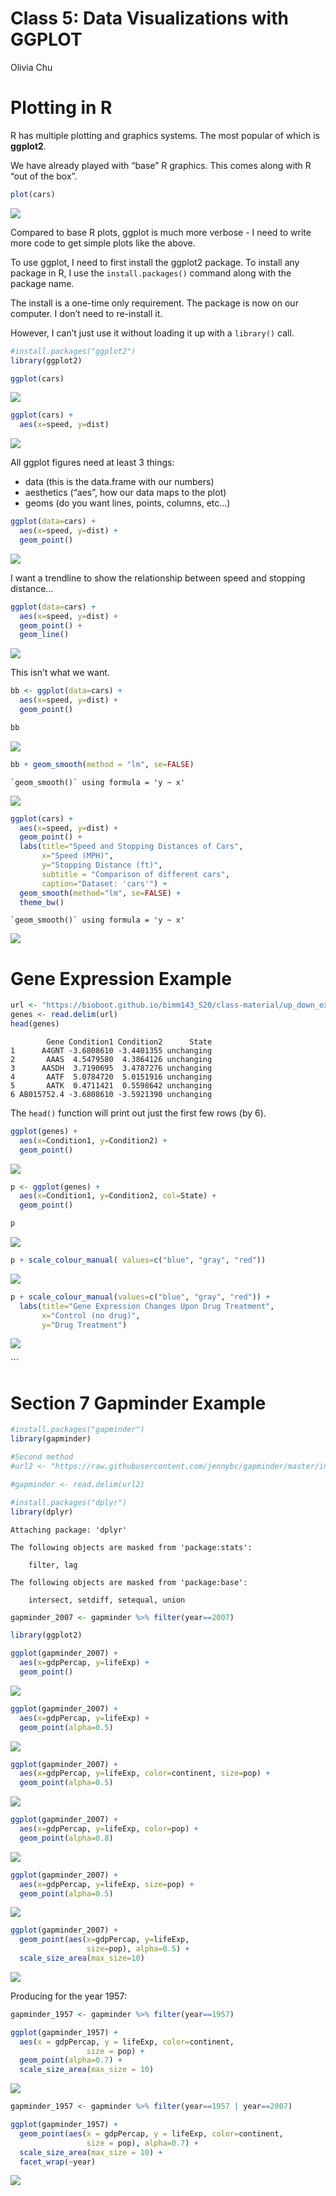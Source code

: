 Class 5: Data Visualizations with GGPLOT
================
Olivia Chu

# Plotting in R

R has multiple plotting and graphics systems. The most popular of which
is **ggplot2**.

We have already played with “base” R graphics. This comes along with R
“out of the box”.

``` r
plot(cars)
```

![](class05_files/figure-commonmark/unnamed-chunk-1-1.png)

Compared to base R plots, ggplot is much more verbose - I need to write
more code to get simple plots like the above.

To use ggplot, I need to first install the ggplot2 package. To install
any package in R, I use the `install.packages()` command along with the
package name.

The install is a one-time only requirement. The package is now on our
computer. I don’t need to re-install it.

However, I can’t just use it without loading it up with a `library()`
call.

``` r
#install.packages("ggplot2")
library(ggplot2)
```

``` r
ggplot(cars)
```

![](class05_files/figure-commonmark/unnamed-chunk-3-1.png)

``` r
ggplot(cars) +
  aes(x=speed, y=dist)
```

![](class05_files/figure-commonmark/unnamed-chunk-4-1.png)

All ggplot figures need at least 3 things:

- data (this is the data.frame with our numbers)
- aesthetics (“aes”, how our data maps to the plot)
- geoms (do you want lines, points, columns, etc…)

``` r
ggplot(data=cars) +
  aes(x=speed, y=dist) +
  geom_point()
```

![](class05_files/figure-commonmark/unnamed-chunk-5-1.png)

I want a trendline to show the relationship between speed and stopping
distance…

``` r
ggplot(data=cars) +
  aes(x=speed, y=dist) +
  geom_point() +
  geom_line()
```

![](class05_files/figure-commonmark/unnamed-chunk-6-1.png)

This isn’t what we want.

``` r
bb <- ggplot(data=cars) +
  aes(x=speed, y=dist) +
  geom_point()

bb
```

![](class05_files/figure-commonmark/unnamed-chunk-7-1.png)

``` r
bb + geom_smooth(method = "lm", se=FALSE)
```

    `geom_smooth()` using formula = 'y ~ x'

![](class05_files/figure-commonmark/unnamed-chunk-8-1.png)

``` r
ggplot(cars) + 
  aes(x=speed, y=dist) +
  geom_point() +
  labs(title="Speed and Stopping Distances of Cars",
       x="Speed (MPH)", 
       y="Stopping Distance (ft)",
       subtitle = "Comparison of different cars",
       caption="Dataset: 'cars'") +
  geom_smooth(method="lm", se=FALSE) +
  theme_bw()
```

    `geom_smooth()` using formula = 'y ~ x'

![](class05_files/figure-commonmark/unnamed-chunk-9-1.png)

# Gene Expression Example

``` r
url <- "https://bioboot.github.io/bimm143_S20/class-material/up_down_expression.txt"
genes <- read.delim(url)
head(genes)
```

            Gene Condition1 Condition2      State
    1      A4GNT -3.6808610 -3.4401355 unchanging
    2       AAAS  4.5479580  4.3864126 unchanging
    3      AASDH  3.7190695  3.4787276 unchanging
    4       AATF  5.0784720  5.0151916 unchanging
    5       AATK  0.4711421  0.5598642 unchanging
    6 AB015752.4 -3.6808610 -3.5921390 unchanging

The `head()` function will print out just the first few rows (by 6).

``` r
ggplot(genes) +
  aes(x=Condition1, y=Condition2) +
  geom_point()
```

![](class05_files/figure-commonmark/unnamed-chunk-11-1.png)

``` r
p <- ggplot(genes) +
  aes(x=Condition1, y=Condition2, col=State) +
  geom_point()

p
```

![](class05_files/figure-commonmark/unnamed-chunk-12-1.png)

``` r
p + scale_colour_manual( values=c("blue", "gray", "red"))
```

![](class05_files/figure-commonmark/unnamed-chunk-13-1.png)

``` r
p + scale_colour_manual(values=c("blue", "gray", "red")) +
  labs(title="Gene Expression Changes Upon Drug Treatment", 
       x="Control (no drug)",
       y="Drug Treatment")
```

![](class05_files/figure-commonmark/unnamed-chunk-14-1.png)

\`\`\`

# Section 7 Gapminder Example

``` r
#install.packages("gapminder")
library(gapminder)

#Second method
#url2 <- "https://raw.githubusercontent.com/jennybc/gapminder/master/inst/extdata/gapminder.tsv"

#gapminder <- read.delim(url2)

#install.packages("dplyr")
library(dplyr)
```


    Attaching package: 'dplyr'

    The following objects are masked from 'package:stats':

        filter, lag

    The following objects are masked from 'package:base':

        intersect, setdiff, setequal, union

``` r
gapminder_2007 <- gapminder %>% filter(year==2007)
```

``` r
library(ggplot2)
```

``` r
ggplot(gapminder_2007) +
  aes(x=gdpPercap, y=lifeExp) +
  geom_point()
```

![](class05_files/figure-commonmark/unnamed-chunk-17-1.png)

``` r
ggplot(gapminder_2007) +
  aes(x=gdpPercap, y=lifeExp) +
  geom_point(alpha=0.5)
```

![](class05_files/figure-commonmark/unnamed-chunk-18-1.png)

``` r
ggplot(gapminder_2007) +
  aes(x=gdpPercap, y=lifeExp, color=continent, size=pop) +
  geom_point(alpha=0.5)
```

![](class05_files/figure-commonmark/unnamed-chunk-19-1.png)

``` r
ggplot(gapminder_2007) +
  aes(x=gdpPercap, y=lifeExp, color=pop) +
  geom_point(alpha=0.8)
```

![](class05_files/figure-commonmark/unnamed-chunk-20-1.png)

``` r
ggplot(gapminder_2007) +
  aes(x=gdpPercap, y=lifeExp, size=pop) +
  geom_point(alpha=0.5)
```

![](class05_files/figure-commonmark/unnamed-chunk-21-1.png)

``` r
ggplot(gapminder_2007) +
  geom_point(aes(x=gdpPercap, y=lifeExp,
                 size=pop), alpha=0.5) +
  scale_size_area(max_size=10)
```

![](class05_files/figure-commonmark/unnamed-chunk-22-1.png)

Producing for the year 1957:

``` r
gapminder_1957 <- gapminder %>% filter(year==1957)

ggplot(gapminder_1957) + 
  aes(x = gdpPercap, y = lifeExp, color=continent,
                 size = pop) +
  geom_point(alpha=0.7) + 
  scale_size_area(max_size = 10)
```

![](class05_files/figure-commonmark/unnamed-chunk-23-1.png)

``` r
gapminder_1957 <- gapminder %>% filter(year==1957 | year==2007)

ggplot(gapminder_1957) + 
  geom_point(aes(x = gdpPercap, y = lifeExp, color=continent,
                 size = pop), alpha=0.7) + 
  scale_size_area(max_size = 10) +
  facet_wrap(~year)
```

![](class05_files/figure-commonmark/unnamed-chunk-24-1.png)
